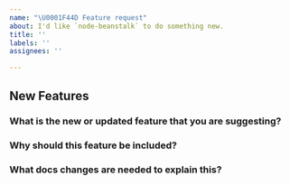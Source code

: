 ```yaml
---
name: "\U0001F44D Feature request"
about: I'd like `node-beanstalk` to do something new.
title: ''
labels: ''
assignees: ''

---
```


<!--
Thank you for contributing to open source!

Have a feature request?
=======================
Remove the template from below and provide thoughtful commentary *and code samples* on what this
feature means for your product. What will it allow you to do that you can't do today? How will it
make current work-arounds straightforward? What potential bugs and edge cases does it help to
avoid? etc. Please keep it product-centric.
-->

## New Features

### What is the new or updated feature that you are suggesting?

### Why should this feature be included?

### What docs changes are needed to explain this?
